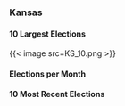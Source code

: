 ### Kansas

#### 10 Largest Elections
{{< image src=KS_10.png >}}

#### Elections per Month

#### 10 Most Recent Elections

